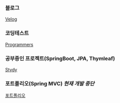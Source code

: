 ### 블로그
<a href="https://velog.io/@dks2922">Velog</a>

### 코딩테스트
<a href="https://career.programmers.co.kr/pr/dks2922_5156">Programmers</a>



### 공부중인 프로젝트(SpringBoot, JPA, Thymleaf)
<a href="https://github.com/dks2922/Studying">Stydy</a>

### 포트폴리오(Spring MVC) *********현재 개발 중단*********
<a href="https://github.com/dks2922/Ent">포트폴리오</a>

<div align="center">
	<!--<img src="https://img.shields.io/badge/Java-007396?style=flat&logo=Java&logoColor=white" />-->
	<!--<img src="https://img.shields.io/badge/HTML5-E34F26?style=flat&logo=HTML5&logoColor=white" />-->
	<!--<img src="https://img.shields.io/badge/CSS3-1572B6?style=flat&logo=CSS3&logoColor=white" />-->
</div>
